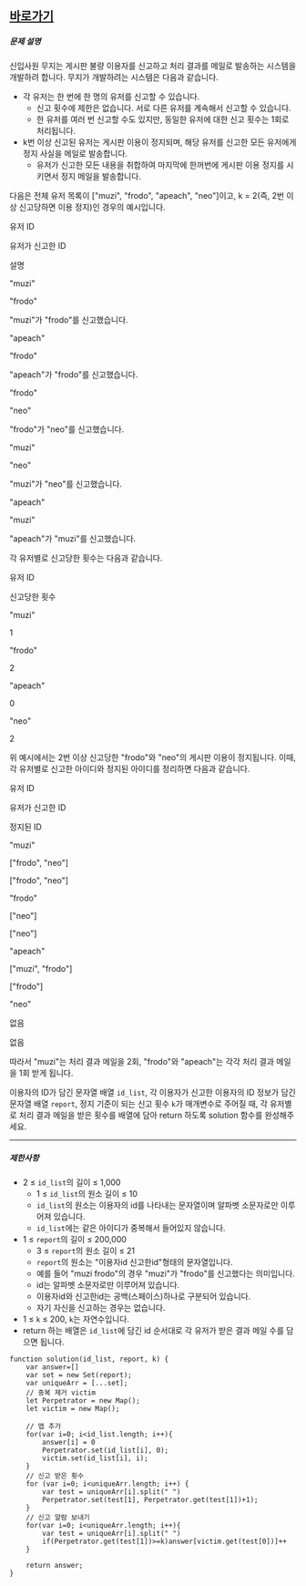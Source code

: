 
## [바로가기](https://school.programmers.co.kr/learn/courses/30/lessons/92334)



##### 문제 설명

신입사원 무지는 게시판 불량 이용자를 신고하고 처리 결과를 메일로 발송하는 시스템을 개발하려 합니다. 무지가 개발하려는 시스템은 다음과 같습니다.

-   각 유저는 한 번에 한 명의 유저를 신고할 수 있습니다.
    -   신고 횟수에 제한은 없습니다. 서로 다른 유저를 계속해서 신고할 수 있습니다.
    -   한 유저를 여러 번 신고할 수도 있지만, 동일한 유저에 대한 신고 횟수는 1회로 처리됩니다.
-   k번 이상 신고된 유저는 게시판 이용이 정지되며, 해당 유저를 신고한 모든 유저에게 정지 사실을 메일로 발송합니다.
    -   유저가 신고한 모든 내용을 취합하여 마지막에 한꺼번에 게시판 이용 정지를 시키면서 정지 메일을 발송합니다.

다음은 전체 유저 목록이 ["muzi", "frodo", "apeach", "neo"]이고, k = 2(즉, 2번 이상 신고당하면 이용 정지)인 경우의 예시입니다.

유저 ID

유저가 신고한 ID

설명

"muzi"

"frodo"

"muzi"가 "frodo"를 신고했습니다.

"apeach"

"frodo"

"apeach"가 "frodo"를 신고했습니다.

"frodo"

"neo"

"frodo"가 "neo"를 신고했습니다.

"muzi"

"neo"

"muzi"가 "neo"를 신고했습니다.

"apeach"

"muzi"

"apeach"가 "muzi"를 신고했습니다.

각 유저별로 신고당한 횟수는 다음과 같습니다.

유저 ID

신고당한 횟수

"muzi"

1

"frodo"

2

"apeach"

0

"neo"

2

위 예시에서는 2번 이상 신고당한 "frodo"와 "neo"의 게시판 이용이 정지됩니다. 이때, 각 유저별로 신고한 아이디와 정지된 아이디를 정리하면 다음과 같습니다.

유저 ID

유저가 신고한 ID

정지된 ID

"muzi"

["frodo", "neo"]

["frodo", "neo"]

"frodo"

["neo"]

["neo"]

"apeach"

["muzi", "frodo"]

["frodo"]

"neo"

없음

없음

따라서 "muzi"는 처리 결과 메일을 2회, "frodo"와 "apeach"는 각각 처리 결과 메일을 1회 받게 됩니다.

이용자의 ID가 담긴 문자열 배열 `id_list`, 각 이용자가 신고한 이용자의 ID 정보가 담긴 문자열 배열 `report`, 정지 기준이 되는 신고 횟수 `k`가 매개변수로 주어질 때, 각 유저별로 처리 결과 메일을 받은 횟수를 배열에 담아 return 하도록 solution 함수를 완성해주세요.

---

##### 제한사항

-   2 ≤ `id_list`의 길이 ≤ 1,000
    -   1 ≤ `id_list`의 원소 길이 ≤ 10
    -   `id_list`의 원소는 이용자의 id를 나타내는 문자열이며 알파벳 소문자로만 이루어져 있습니다.
    -   `id_list`에는 같은 아이디가 중복해서 들어있지 않습니다.
-   1 ≤ `report`의 길이 ≤ 200,000
    -   3 ≤ `report`의 원소 길이 ≤ 21
    -   `report`의 원소는 "이용자id 신고한id"형태의 문자열입니다.
    -   예를 들어 "muzi frodo"의 경우 "muzi"가 "frodo"를 신고했다는 의미입니다.
    -   id는 알파벳 소문자로만 이루어져 있습니다.
    -   이용자id와 신고한id는 공백(스페이스)하나로 구분되어 있습니다.
    -   자기 자신을 신고하는 경우는 없습니다.
-   1 ≤ `k` ≤ 200, `k`는 자연수입니다.
-   return 하는 배열은 `id_list`에 담긴 id 순서대로 각 유저가 받은 결과 메일 수를 담으면 됩니다.

~~~~ Js
function solution(id_list, report, k) {
	var answer=[]
	var set = new Set(report);
	var uniqueArr = [...set];
	// 중복 제거 victim
	let Perpetrator = new Map();  
    let victim = new Map();
    
    // 맵 추가
    for(var i=0; i<id_list.length; i++){
        answer[i] = 0
        Perpetrator.set(id_list[i], 0); 
        victim.set(id_list[i], i); 
    }
    // 신고 받은 횟수 
	for (var i=0; i<uniqueArr.length; i++) {
        var test = uniqueArr[i].split(" ")    
        Perpetrator.set(test[1], Perpetrator.get(test[1])+1); 
	}
    // 신고 알람 보내기
    for(var i=0; i<uniqueArr.length; i++){
        var test = uniqueArr[i].split(" ")
        if(Perpetrator.get(test[1])>=k)answer[victim.get(test[0])]++
    }
    
	return answer;
}
~~~~~